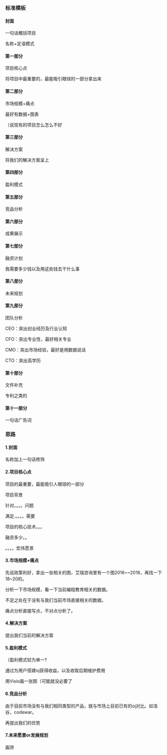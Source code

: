### 标准模板

#### 封面

一句话概括项目

名称+定语模式

#### 第一部分

项目核心点

将项目中最重要的，最能吸引眼球的一部分拿出来

#### 第二部分

市场规模+痛点

最好有数据+图表

（说现有的项目怎么怎么不好

#### 第三部分

解决方案

将我们的解决方案呈上

#### 第四部分

盈利模式

#### 第五部分

竞品分析

#### 第六部分

成果展示

#### 第七部分

融资计划

我需要多少钱以及用这些钱去干什么事

#### 第八部分

未来规划

#### 第九部分

团队分析

CEO：突出创业经历及行业认知

CFO：突出专业性，最好相关专业

CMO：突出市场经验，最好是用数据说话

CTO：突出高学历

#### 第十部分

文件补充

专利之类的

#### 第十一部分

一句话广告词





### 思路

#### 1.封面

名称加上一句话修饰

#### 2.项目核心点

项目的最重要，最能吸引人眼球的一部分

项目背景

针对。。。。问题

满足.。。。。需要

项目的核心技术。。。

融资多少。。

。。。。宏伟愿景

#### 3.市场规模+痛点

先说政策利好，拿出一张相关的图，艾瑞咨询里有一个图2016~~2018，再找一下18~20的。

分析一下市场规模，看一下当前编程教育相关的数据。

不足之处在于没有与我们当前市场直接相关的数据。

痛点分析直接写点，不对点分析了。

#### 4.解决方案

提出我们当前的解决方案

#### 5.盈利模式

（盈利模式较为单一?

通过为用户搭建oj获得收益，以及收取后期维护费用

用Visio画一张图（可能就没必要了

#### 6.竞品分析

由于目前市场没有与我们相同类型的产品，就与市场上目前已有的oj对比。如洛谷，codewar。

再提出我们的优势

#### 7.未来愿景or发展规划

画饼